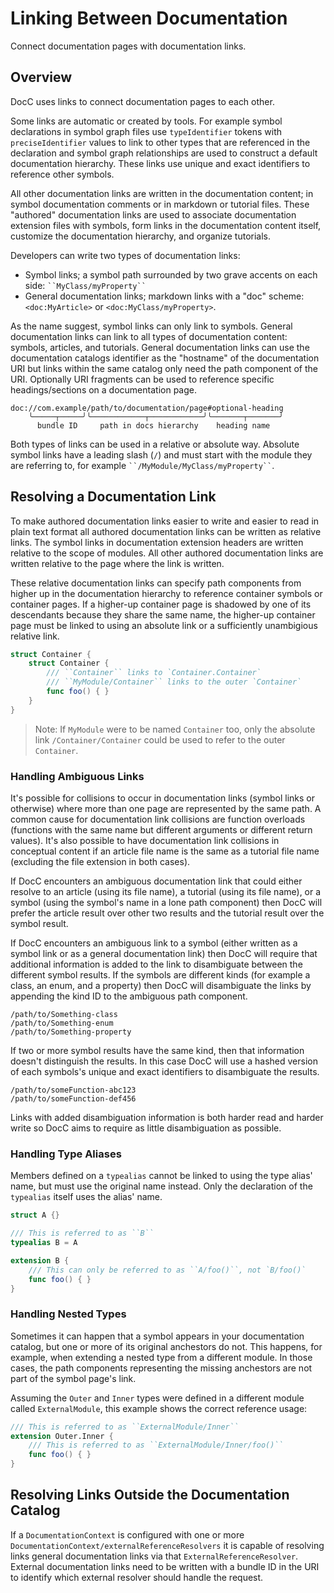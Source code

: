 # Linking Between Documentation

Connect documentation pages with documentation links.

## Overview

DocC uses links to connect documentation pages to each other. 

Some links are automatic or created by tools. For example symbol declarations in symbol graph files use `typeIdentifier` tokens with `preciseIdentifier` values to link to other types that are referenced in the declaration and symbol graph relationships are used to construct a default documentation hierarchy. These links use unique and exact identifiers to reference other symbols. 

All other documentation links are written in the documentation content; in symbol documentation comments or in markdown or tutorial files. These "authored" documentation links are used to associate documentation extension files with symbols, form links in the documentation content itself, customize the documentation hierarchy, and organize tutorials. 

Developers can write two types of documentation links:
 - Symbol links; a symbol path surrounded by two grave accents on each side: ` ``MyClass/myProperty`` `
 - General documentation links; markdown links with a "doc" scheme: `<doc:MyArticle>` or `<doc:MyClass/myProperty>`.

As the name suggest, symbol links can only link to symbols. General documentation links can link to all types of documentation content: symbols, articles, and tutorials. General documentation links can use the documentation catalogs identifier as the "hostname" of the documentation URI but links within the same catalog only need the path component of the URI. Optionally URI fragments can be used to reference specific headings/sections on a documentation page.

```
doc://com.example/path/to/documentation/page#optional-heading
    ╰─────┬─────╯╰────────────┬────────────╯╰───────┬───────╯
      bundle ID     path in docs hierarchy    heading name 
```

Both types of links can be used in a relative or absolute way. Absolute symbol links have a leading slash (`/`) and must start with the module they are referring to, for example ` ``/MyModule/MyClass/myProperty`` `.

## Resolving a Documentation Link

To make authored documentation links easier to write and easier to read in plain text format all authored documentation links can be written as relative links. The symbol links in documentation extension headers are written relative to the scope of modules. All other authored documentation links are written relative to the page where the link is written.

These relative documentation links can specify path components from higher up in the documentation hierarchy to reference container symbols or container pages. If a higher-up container page is shadowed by one of its descendants because they share the same name, the higher-up container page must be linked to using an absolute link or a sufficiently unambigious relative link.

```swift
struct Container {
    struct Container {
        /// ``Container`` links to `Container.Container`
        /// ``MyModule/Container`` links to the outer `Container`
        func foo() { }
    }
}
```

> Note: If `MyModule` were to be named `Container` too, only the absolute link `/Container/Container` could be used to refer to the outer `Container`.

### Handling Ambiguous Links

It's possible for collisions to occur in documentation links (symbol links or otherwise) where more than one page are represented by the same path. A common cause for documentation link collisions are function overloads (functions with the same name but different arguments or different return values). It's also possible to have documentation link collisions in conceptual content if an article file name is the same as a tutorial file name (excluding the file extension in both cases).

If DocC encounters an ambiguous documentation link that could either resolve to an article (using its file name), a tutorial (using its file name), or a symbol (using the symbol's name in a lone path component) then DocC will prefer the article result over other two results and the tutorial result over the symbol result.

If DocC encounters an ambiguous link to a symbol (either written as a symbol link or as a general documentation link) then DocC will require that additional information is added to the link to disambiguate between the different symbol results. If the symbols are different kinds (for example a class, an enum, and a property) then DocC will disambiguate the links by appending the kind ID to the ambiguous path component. 

```
/path/to/Something-class
/path/to/Something-enum
/path/to/Something-property
```


If two or more symbol results have the same kind, then that information doesn't distinguish the results. In this case DocC will use a hashed version of each symbols's unique and exact identifiers to disambiguate the results. 

```
/path/to/someFunction-abc123
/path/to/someFunction-def456
```

Links with added disambiguation information is both harder read and harder write so DocC aims to require as little disambiguation as possible. 

### Handling Type Aliases

Members defined on a `typealias` cannot be linked to using the type alias' name, but must use the original name instead. Only the declaration of the `typealias` itself uses the alias' name.

```swift
struct A {}

/// This is referred to as ``B``
typealias B = A

extension B {
    /// This can only be referred to as ``A/foo()``, not `B/foo()`
    func foo() { }
}
```

### Handling Nested Types

Sometimes it can happen that a symbol appears in your documentation catalog, but one or more of its original anchestors do not. This happens, for example, when extending a nested type from a different module. In those cases, the path components representing the missing anchestors are not part of the symbol page's link.

Assuming the `Outer` and `Inner` types were defined in a different module called `ExternalModule`, this example shows the correct reference usage:

```swift
/// This is referred to as ``ExternalModule/Inner``
extension Outer.Inner {
    /// This is referred to as ``ExternalModule/Inner/foo()``
    func foo() { }
}
```

## Resolving Links Outside the Documentation Catalog

If a ``DocumentationContext`` is configured with one or more ``DocumentationContext/externalReferenceResolvers`` it is capable of resolving links general documentation links via that ``ExternalReferenceResolver``. External documentation links need to be written with a bundle ID in the URI to identify which external resolver should handle the request.

<!-- Copyright (c) 2022 Apple Inc and the Swift Project authors. All Rights Reserved. -->
